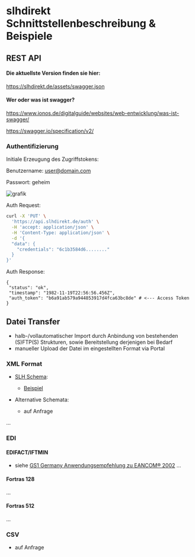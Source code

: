 slhdirekt Schnittstellenbeschreibung & Beispiele
=============================


## REST API

#### Die aktuellste Version finden sie hier:

https://slhdirekt.de/assets/swagger.json


#### Wer oder was ist swagger?

https://www.ionos.de/digitalguide/websites/web-entwicklung/was-ist-swagger/

https://swagger.io/specification/v2/




### Authentifizierung

Initiale Erzeugung des Zugriffstokens:

Benutzername: user@domain.com

Passwort: geheim

![grafik](https://user-images.githubusercontent.com/64684760/138544882-d7ac31f2-9308-41de-8cb1-60eb4ac07ae8.png)

Auth Request:
```bash 
curl -X 'PUT' \
  'https://api.slhdirekt.de/auth' \
  -H 'accept: application/json' \
  -H 'Content-Type: application/json' \
  -d '{
  "data": {
    "credentials": "6c1b3584d6........"
  }
}'
```
Auth Response:
``` 
{
 "status": "ok",
 "timestamp": "1982-11-19T22:56:56.456Z",
 "auth_token": "b6a91ab579a944853917d4fca63bc8de" # <--- Access Token
}
```


## Datei Transfer

- halb-/vollautomatischer Import durch Anbindung von bestehenden (S)FTP(S) Strukturen, sowie Bereitstellung derjenigen bei Bedarf
- manueller Upload der Datei im eingestellten Format via Portal

### XML Format

- [SLH Schema](Transportauftrag_slhdirekt.xsd):
   - [Beispiel](example.xml)


- Alternative Schemata:
  - auf Anfrage

...

### EDI

#### EDIFACT/IFTMIN
 - siehe [GS1 Germany Anwendungsempfehlung zu EANCOM® 2002](https://www.publikationen.gs1-germany.de/Complete/eancom_v9.2/index.html)
...

#### Fortras 128

...

#### Fortras 512
...

### CSV
- auf Anfrage
